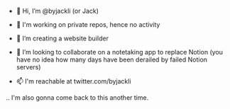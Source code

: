 - 👋 Hi, I’m @byjackli (or Jack)


- 👀 I'm working on private repos, hence no activity
- 🌱 I’m creating a website builder
- 💞️ I’m looking to collaborate on a notetaking app to replace Notion (you have no idea how many days have been derailed by failed Notion servers)
- 📫 I'm reachable at twitter.com/byjackli

.. I'm also gonna come back to this another time.
